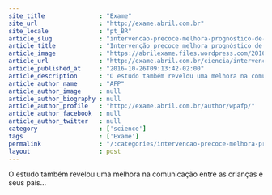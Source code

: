 ```yaml
---
site_title               : "Exame"
site_url                 : "http://exame.abril.com.br"
site_locale              : "pt_BR"
article_slug             : "intervencao-precoce-melhora-prognostico-de-autismo-diz-estudo"
article_title            : "Intervenção precoce melhora prognóstico de autismo, diz estudo"
article_image            : "https://abrilexame.files.wordpress.com/2016/10/size_960_16_9_crianca-lendo.jpg?quality=70&strip=all&w=960"
article_url              : "http://exame.abril.com.br/ciencia/intervencao-precoce-melhora-prognostico-de-autismo-diz-estudo/"
article_published_at     : "2016-10-26T09:13:42-02:00"
article_description      : "O estudo também revelou uma melhora na comunicação entre as crianças e seus pais..."
article_author_name      : "AFP"
article_author_image     : null
article_author_biography : null
article_author_profile   : "http://exame.abril.com.br/author/wpafp/"
article_author_facebook  : null
article_author_twitter   : null
category                 : ['science']
tags                     : ['Exame']
permalink                : "/:categories/intervencao-precoce-melhora-prognostico-de-autismo-diz-estudo/"
layout                   : post
---
```


O estudo também revelou uma melhora na comunicação entre as crianças e seus pais...
